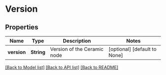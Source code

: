 # Version

## Properties
Name | Type | Description | Notes
------------ | ------------- | ------------- | -------------
**version** | **String** | Version of the Ceramic node | [optional] [default to None]

[[Back to Model list]](../README.md#documentation-for-models) [[Back to API list]](../README.md#documentation-for-api-endpoints) [[Back to README]](../README.md)



